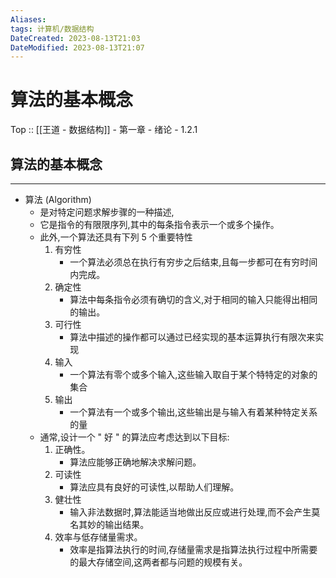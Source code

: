 ```yaml
---
Aliases: 
tags: 计算机/数据结构 
DateCreated: 2023-08-13T21:03
DateModified: 2023-08-13T21:07
---
```

# 算法的基本概念

Top :: [[王道 - 数据结构]] - 第一章 - 绪论 - 1.2.1

## 算法的基本概念
---
- 算法 (Algorithm)
	- 是对特定问题求解步骤的一种描述,
	- 它是指令的有限限序列,其中的每条指令表示一个或多个操作。
	- 此外,一个算法还具有下列 5 个重要特性
		1. 有穷性
			- 一个算法必须总在执行有穷步之后结束,且每一步都可在有穷时间内完成。
		2. 确定性
			- 算法中每条指令必须有确切的含义,对于相同的输入只能得出相同的输出。
		3. 可行性
			- 算法中描述的操作都可以通过已经实现的基本运算执行有限次来实现
		4. 输入
			- 一个算法有零个或多个输入,这些输入取自于某个特特定的对象的集合
		5. 输出
			- 一个算法有一个或多个输出,这些输出是与输入有着某种特定关系的量
	- 通常,设计一个 " 好 " 的算法应考虑达到以下目标:
		1. 正确性。
			- 算法应能够正确地解决求解问题。
		2. 可读性
			- 算法应具有良好的可读性,以帮助人们理解。
		3. 健壮性
			- 输入非法数据时,算法能适当地做出反应或进行处理,而不会产生莫名其妙的输出结果。
		4. 效率与低存储量需求。
			- 效率是指算法执行的时间,存储量需求是指算法执行过程中所需要的最大存储空间,这两者都与问题的规模有关。
  
